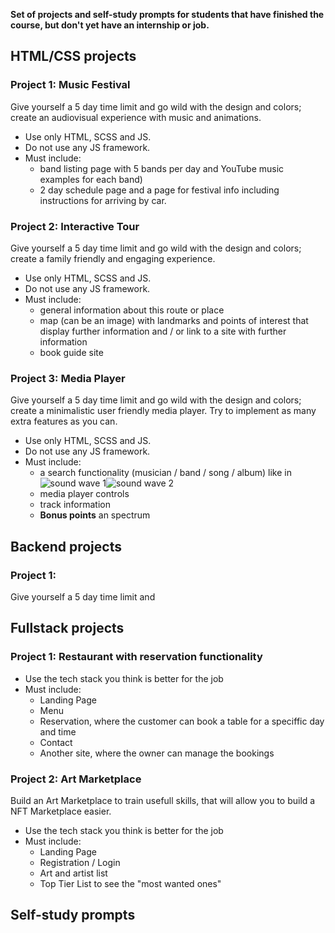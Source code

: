 **Set of projects and self-study prompts for students that have finished the course, but don't yet have an internship or job.**


## HTML/CSS projects

### Project 1: Music Festival

Give yourself a 5 day time limit and go wild with the design and colors; create an audiovisual experience with music and animations.

- Use only HTML, SCSS and JS.
- Do not use any JS framework.
- Must include: 
  - band listing page with 5 bands per day and YouTube music examples for each band)
  - 2 day schedule page and a page for festival info including instructions for arriving by car.


### Project 2: Interactive Tour

Give yourself a 5 day time limit and go wild with the design and colors; create a family friendly and engaging experience.

- Use only HTML, SCSS and JS.
- Do not use any JS framework.
- Must include: 
  - general information about this route or place
  - map (can be an image) with landmarks and points of interest that display further information and / or link to a site with further information
  - book guide site
  
### Project 3: Media Player

Give yourself a 5 day time limit and go wild with the design and colors; create a minimalistic user friendly media player. Try to implement as many extra features as you can.

- Use only HTML, SCSS and JS.
- Do not use any JS framework.
- Must include: 
  - a search functionality (musician / band / song / album) like in![sound wave 1](https://user-images.githubusercontent.com/84008066/197485701-07942dd4-fab2-43ab-867d-5f17967d6a12.jpg)![sound wave 2](https://user-images.githubusercontent.com/84008066/197485698-caa01546-8a67-4ed7-a631-87071c06cdbb.jpg)
  - media player controls
  - track information
  - **Bonus points** an spectrum 
  
  
## Backend projects

### Project 1: 

Give yourself a 5 day time limit and 


## Fullstack projects

### Project 1: Restaurant with reservation functionality

- Use the tech stack you think is better for the job
- Must include: 
  - Landing Page
  - Menu
  - Reservation, where the customer can book a table for a speciffic day and time
  - Contact
  - Another site, where the owner can manage the bookings
  
### Project 2: Art Marketplace
  
  Build an Art Marketplace to train usefull skills, that will allow you to build a NFT Marketplace easier.
  
- Use the tech stack you think is better for the job
- Must include: 
  - Landing Page
  - Registration / Login
  - Art and artist list
  - Top Tier List to see the "most wanted ones"
  
## Self-study prompts

